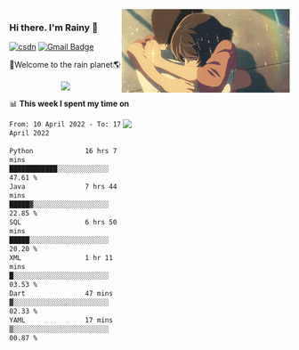 <img  align='right' height="150" src="https://github.com/LikeRainDay/LikeRainDay/blob/master/pic/img_rain_1.gif?raw=true">



### Hi there. I'm Rainy :lemon:

[![csdn](https://img.shields.io/badge/-csdn-c14438?style=flat-square&logo=c&logoColor=white)](https://blog.csdn.net/qq_15807167)
[![Gmail Badge](https://img.shields.io/badge/-gmail-c14438?style=flat-square&logo=Gmail&logoColor=white&link=mailto:houshuai0816@gmail.com)](mailto:houshuai0816@gmail.com)

🚀Welcome to the rain planet🌎

<center>
<img align='center'  src="https://source.unsplash.com/random/1200x600">
</center>

📊 **This week I spent my time on**

<img align='right'   width="300" src="https://github-readme-stats.vercel.app/api?username=LikeRainDay&show_icons=true&title_color=fff&icon_color=79ff97&text_color=9f9f9f&bg_color=151515">

<!--START_SECTION:waka-->

```text
From: 10 April 2022 - To: 17 April 2022

Python             16 hrs 7 mins   ████████████░░░░░░░░░░░░░   47.61 %
Java               7 hrs 44 mins   █████▓░░░░░░░░░░░░░░░░░░░   22.85 %
SQL                6 hrs 50 mins   █████░░░░░░░░░░░░░░░░░░░░   20.20 %
XML                1 hr 11 mins    █░░░░░░░░░░░░░░░░░░░░░░░░   03.53 %
Dart               47 mins         ▓░░░░░░░░░░░░░░░░░░░░░░░░   02.33 %
YAML               17 mins         ▒░░░░░░░░░░░░░░░░░░░░░░░░   00.87 %
```

<!--END_SECTION:waka-->
